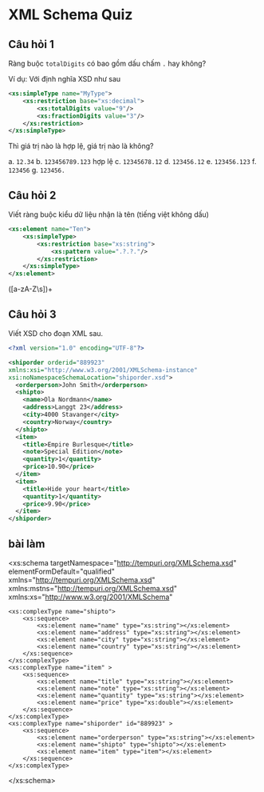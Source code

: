 XML Schema Quiz
=====

## Câu hỏi 1

Ràng buộc `totalDigits` có bao gồm dấu chấm `.` hay không?

Ví dụ: Với định nghĩa XSD như sau

```xml
<xs:simpleType name="MyType">
    <xs:restriction base="xs:decimal">
        <xs:totalDigits value="9"/>
        <xs:fractionDigits value="3"/>
    </xs:restriction>
</xs:simpleType>
```

Thì giá trị nào là hợp lệ, giá trị nào là không?

a. `12.34`
b. `123456789.123` hợp lệ
c. `12345678.12`
d. `123456.12`
e. `123456.123`
f. `123456`
g. `123456.`

## Câu hỏi 2

Viết ràng buộc kiểu dữ liệu nhận là tên (tiếng việt không dấu)

```xml
<xs:element name="Ten">
    <xs:simpleType>
        <xs:restriction base="xs:string">
            <xs:pattern value=".?.?."/>
        </xs:restriction>
    </xs:simpleType>
</xs:element>
```
([a-zA-Z\s])+
## Câu hỏi 3

Viết XSD cho đoạn XML sau.


```xml
<?xml version="1.0" encoding="UTF-8"?>

<shiporder orderid="889923"
xmlns:xsi="http://www.w3.org/2001/XMLSchema-instance"
xsi:noNamespaceSchemaLocation="shiporder.xsd">
  <orderperson>John Smith</orderperson>
  <shipto>
    <name>Ola Nordmann</name>
    <address>Langgt 23</address>
    <city>4000 Stavanger</city>
    <country>Norway</country>
  </shipto>
  <item>
    <title>Empire Burlesque</title>
    <note>Special Edition</note>
    <quantity>1</quantity>
    <price>10.90</price>
  </item>
  <item>
    <title>Hide your heart</title>
    <quantity>1</quantity>
    <price>9.90</price>
  </item>
</shiporder>
```

## bài làm
<?xml version="1.0" encoding="utf-8"?>
<xs:schema targetNamespace="http://tempuri.org/XMLSchema.xsd"
    elementFormDefault="qualified"
    xmlns="http://tempuri.org/XMLSchema.xsd"
    xmlns:mstns="http://tempuri.org/XMLSchema.xsd"
    xmlns:xs="http://www.w3.org/2001/XMLSchema"
>
	<xs:complexType name="shipto">
		<xs:sequence>
			<xs:element name="name" type="xs:string"></xs:element>
			<xs:element name="address" type="xs:string"></xs:element>
			<xs:element name="city" type="xs:string"></xs:element>
			<xs:element name="country" type="xs:string"></xs:element>
		</xs:sequence>
	</xs:complexType>
	<xs:complexType name="item" >
		<xs:sequence>
			<xs:element name="title" type="xs:string"></xs:element>
			<xs:element name="note" type="xs:string"></xs:element>
			<xs:element name="quantity" type="xs:string"></xs:element>
			<xs:element name="price" type="xs:double"></xs:element>
		</xs:sequence>
	</xs:complexType>
	<xs:complexType name="shiporder" id="889923" >
		<xs:sequence>
			<xs:element name="orderperson" type="xs:string"></xs:element>
			<xs:element name="shipto" type="shipto"></xs:element>
			<xs:element name="item" type="item"></xs:element>
		</xs:sequence>
	</xs:complexType>
</xs:schema>
